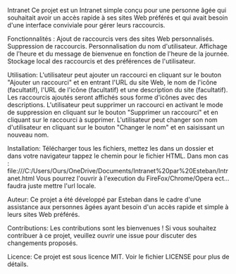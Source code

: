 Intranet
Ce projet est un Intranet simple conçu pour une personne âgée qui souhaitait avoir un accès rapide à ses sites Web préférés et qui avait besoin d'une interface conviviale pour gérer leurs raccourcis.

Fonctionnalités :
Ajout de raccourcis vers des sites Web personnalisés.
Suppression de raccourcis.
Personnalisation du nom d'utilisateur.
Affichage de l'heure et du message de bienvenue en fonction de l'heure de la journée.
Stockage local des raccourcis et des préférences de l'utilisateur.

Utilisation:
L'utilisateur peut ajouter un raccourci en cliquant sur le bouton "Ajouter un raccourci" et en entrant l'URL du site Web, le nom de l'icône (facultatif), l'URL de l'icône (facultatif) et une description du site (facultatif).
Les raccourcis ajoutés seront affichés sous forme d'icônes avec des descriptions.
L'utilisateur peut supprimer un raccourci en activant le mode de suppression en cliquant sur le bouton "Supprimer un raccourci" et en cliquant sur le raccourci à supprimer.
L'utilisateur peut changer son nom d'utilisateur en cliquant sur le bouton "Changer le nom" et en saisissant un nouveau nom.

Installation:
Télécharger tous les fichiers, mettez les dans un dossier et dans votre navigateur tappez le chemin pour le fichier HTML.
Dans mon cas : file:///C:/Users/Ours/OneDrive/Documents/Intranet%20par%20Esteban/Intranet.html
Vous pourrez l'ouvrir à l'execution du FireFox/Chrome/Opera ect... faudra juste mettre l'url locale.

Auteur:
Ce projet a été développé par Esteban dans le cadre d'une assistance aux personnes âgées ayant besoin d'un accès rapide et simple à leurs sites Web préférés.

Contributions:
Les contributions sont les bienvenues ! Si vous souhaitez contribuer à ce projet, veuillez ouvrir une issue pour discuter des changements proposés.

Licence:
Ce projet est sous licence MIT. Voir le fichier LICENSE pour plus de détails.
